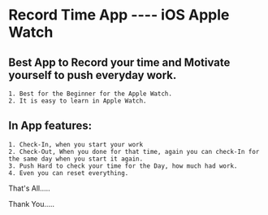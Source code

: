 # Record Time App ----  iOS Apple Watch

## Best App to Record your time and Motivate yourself to push everyday work.

	1. Best for the Beginner for the Apple Watch.
	2. It is easy to learn in Apple Watch.

## In App features:

	1. Check-In, when you start your work
	2. Check-Out, When you done for that time, again you can check-In for the same day when you start it again.
	3. Push Hard to check your time for the Day, how much had work.
	4. Even you can reset everything.

That's All.....


Thank You.....

